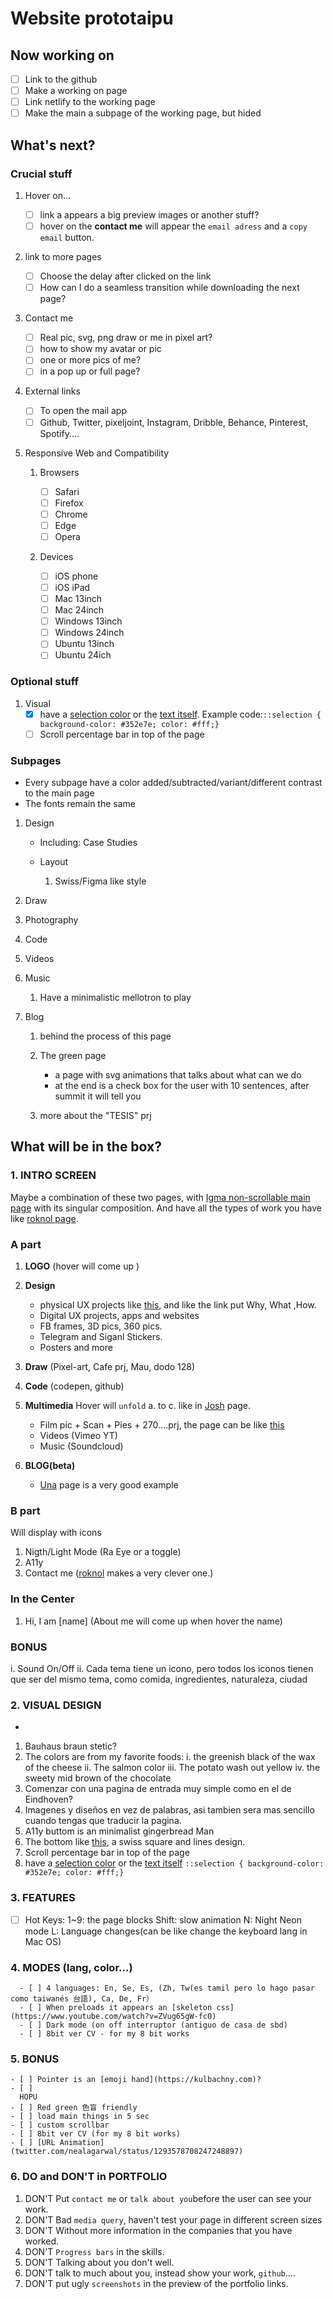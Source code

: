 # Website prototaipu

## Now working on

- [ ] Link to the github
- [ ] Make a working on page
- [ ] Link netlify to the working page
- [ ] Make the main a subpage of the working page, but hided

## What's next?

### Crucial stuff

1. Hover on...

   - [ ] link a appears a big preview images or another stuff?
   - [ ] hover on the **contact me** will appear the `email adress` and a `copy email` button.

1. link to more pages

   - [ ] Choose the delay after clicked on the link
   - [ ] How can I do a seamless transition while downloading the next page?

1. Contact me

   - [ ] Real pic, svg, png draw or me in pixel art?
   - [ ] how to show my avatar or pic
   - [ ] one or more pics of me?
   - [ ] in a pop up or full page?

1. External links

   - [ ] To open the mail app
   - [ ] Github, Twitter, pixeljoint, Instagram, Dribble, Behance, Pinterest, Spotify....

1. Responsive Web and Compatibility

   1. Browsers

      - [ ] Safari
      - [ ] Firefox
      - [ ] Chrome
      - [ ] Edge
      - [ ] Opera

   1. Devices
      - [ ] iOS phone
      - [ ] iOS iPad
      - [ ] Mac 13inch
      - [ ] Mac 24inch
      - [ ] Windows 13inch
      - [ ] Windows 24inch
      - [ ] Ubuntu 13inch
      - [ ] Ubuntu 24ich

### Optional stuff

1. Visual
   - [x] have a [selection color](https://www.vox.com) or the [text itself](https://www.davidebaratta.com/info). Example code:`::selection { background-color: #352e7e; color: #fff;}`
   - [ ] Scroll percentage bar in top of the page

### Subpages

- Every subpage have a color added/subtracted/variant/different contrast to the main page
- The fonts remain the same

1. Design

   - Including: Case Studies

   - Layout
     1. Swiss/Figma like style

1. Draw

1. Photography

1. Code

1. Videos

1. Music

   1. Have a minimalistic mellotron to play

1. Blog

   1. behind the process of this page

   1. The green page

      - a page with svg animations that talks about what can we do
      - at the end is a check box for the user with 10 sentences, after summit it will tell you

   1. more about the "TESIS" prj

## What will be in the box?

### 1. INTRO SCREEN

Maybe a combination of these two pages, with [Igma non-scrollable main page](https://igma.im) with its singular composition.
And have all the types of work you have like [roknol page](http://roknrol-2018.webflow.io).

### A part

1. **LOGO** (hover will come up )

2. **Design**

   - physical UX projects like [this](http://pennybanks.com/muse), and like the link put Why, What ,How.
   - Digital UX projects, apps and websites
   - FB frames, 3D pics, 360 pics.
   - Telegram and Siganl Stickers.
   - Posters and more

3. **Draw** (Pixel-art, Cafe prj, Mau, dodo 128)

4. **Code** (codepen, github)

5. **Multimedia**
   Hover will `unfold` a. to c. like in [Josh](https://www.joshwcomeau.com) page.

   - Film pic + Scan + Pies + 270....prj, the page can be like [this](https://prisma-portfolio.webflow.io)
   - Videos (Vimeo YT)
   - Music (Soundcloud)

6. **BLOG(beta)**

   - [Una](https://una.im) page is a very good example

### B part

Will display with icons

1. Nigth/Light Mode (Ra Eye or a toggle)
2. A11y
3. Contact me ([roknol](http://roknrol-2018.webflow.io/contact) makes a very clever one.)

### In the Center

1. Hi, I am [name] (About me will come up when hover the name)

### BONUS

i. Sound On/Off
ii. Cada tema tiene un icono, pero todos los iconos tienen que ser del mismo tema, como comida, ingredientes, naturaleza, ciudad

### 2. VISUAL DESIGN

-

1. Bauhaus braun stetic?
2. The colors are from my favorite foods:
   i. the greenish black of the wax of the cheese
   ii. The salmon color
   iii. The potato wash out yellow
   iv. the sweety mid brown of the chocolate
3. Comenzar con una pagina de entrada muy simple como en el de Eindhoven?
4. Imagenes y diseños en vez de palabras, asi tambien sera mas sencillo cuando tengas que traducir la pagina.
5. A11y buttom is an minimalist gingerbread Man
6. The bottom like [this](https://royaldanishacademy.com/programme/graphic-communication-design), a swiss square and lines design.
7. Scroll percentage bar in top of the page
8. have a [selection color](https://www.vox.com) or the [text itself](https://www.davidebaratta.com/info)
   `::selection { background-color: #352e7e; color: #fff;}`

### 3. FEATURES

- [ ] Hot Keys:
      1~9: the page blocks
      Shift: slow animation
      N: Night Neon mode
      L: Language changes(can be like change the keyboard lang in Mac OS)

### 4. MODES (lang, color...)

      - [ ] 4 languages: En, Se, Es, (Zh, Tw(es tamil pero lo hago pasar como taiwanés 台語), Ca, De, Fr）
      - [ ] When preloads it appears an [skeleton css](https://www.youtube.com/watch?v=ZVug65gW-fc0)
      - [ ] Dark mode (on off interruptor (antiguo de casa de sbd)
      - [ ] 8bit ver CV - for my 8 bit works

### 5. BONUS

    - [ ] Pointer is an [emoji hand](https://kulbachny.com)?
    - [ ]
      HOPU
    - [ ] Red green 色盲 friendly
    - [ ] load main things in 5 sec
    - [ ] custom scrollbar
    - [ ] 8bit ver CV (for my 8 bit works)
    - [ ] [URL Animation](twitter.com/nealagarwal/status/1293578708247248897)

### 6. DO and DON'T in PORTFOLIO

1.  DON'T Put `contact me` or `talk about you`before the user can see your work.
1.  DON'T Bad `media query`, haven't test your page in different screen sizes
1.  DON'T Without more information in the companies that you have worked.
1.  DON'T `Progress bars` in the skills.
1.  DON'T Talking about you don't well.
1.  DON'T talk to much about you, instead show your work, `github`....
1.  DON'T put ugly `screenshots` in the preview of the portfolio links.
